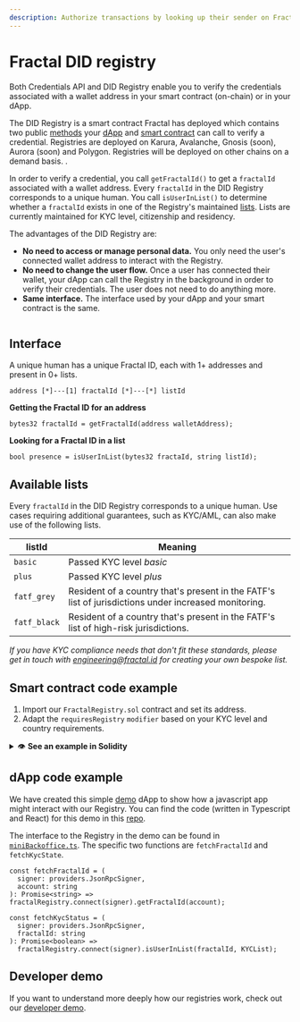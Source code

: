 ```yaml
---
description: Authorize transactions by looking up their sender on Fractal's DID Registry.
---
```


# Fractal DID registry

Both Credentials API and DID Registry enable you to verify the credentials associated with a wallet address in your smart contract (on-chain) or in your dApp.&#x20;

The DID Registry is a smart contract Fractal has deployed which contains two public [methods](fractal-did-registry.md#interface) your [dApp](fractal-did-registry.md#dapp-code-example) and [smart contract](fractal-did-registry.md#smart-contract-example) can call to verify a credential. Registries are deployed on Karura, Avalanche, Gnosis (soon),  Aurora (soon) and Polygon. Registries will be deployed on other chains on a demand basis. .

In order to verify a credential, you call `getFractalId()` to get a `fractalId` associated with a wallet address. Every `fractalId` in the DID Registry corresponds to a unique human. You call `isUserInList()` to determine whether a `fractalId` exists in one of the Registry's maintained [lists](fractal-did-registry.md#available-lists). Lists are currently maintained for KYC level, citizenship and residency.

The advantages of the DID Registry are:

* **No need to access or manage personal data.** You only need the user's connected wallet address to interact with the Registry.
* **No need to change the user flow.** Once a user has connected their wallet, your dApp can call the Registry in the background in order to verify their credentials. The user does not need to do anything more.
* **Same interface.** The interface used by your dApp and your smart contract is the same.

<figure><img src="https://user-images.githubusercontent.com/365821/166981861-3966c717-ffcc-4162-b6f0-5dd9e0ac4a76.png" alt=""><figcaption></figcaption></figure>

## Interface

A unique human has a unique Fractal ID, each with 1+ addresses and present in 0+ lists.

```
address [*]---[1] fractalId [*]---[*] listId
```

**Getting the Fractal ID for an address**

```solidity
bytes32 fractalId = getFractalId(address walletAddress);
```

**Looking for a Fractal ID in a list**

```solidity
bool presence = isUserInList(bytes32 fractaId, string listId);
```

## **Available lists**

Every `fractalId` in the DID Registry corresponds to a unique human. Use cases requiring additional guarantees, such as KYC/AML, can also make use of the following lists.

| listId       | Meaning                                                                                              |
| ------------ | ---------------------------------------------------------------------------------------------------- |
| `basic`      | Passed KYC level _basic_                                                                             |
| `plus`       | Passed KYC level _plus_                                                                              |
| `fatf_grey`  | Resident of a country that's present in the FATF's list of jurisdictions under increased monitoring. |
| `fatf_black` | Resident of a country that's present in the FATF's list of high-risk jurisdictions.                  |

_If you have KYC compliance needs that don't fit these standards, please get in touch with_ [_engineering@fractal.id_](mailto:engineering@fractal.id) _for creating your own bespoke list._

## Smart contract code example

1. Import our `FractalRegistry.sol` contract and set its address.
2. Adapt the `requiresRegistry` `modifier` based on your KYC level and country requirements.

<details>

<summary><strong></strong><span data-gb-custom-inline data-tag="emoji" data-code="1f441">👁</span> <strong>See an example in Solidity</strong></summary>

```
import {FractalRegistry} from "github.com/trustfractal/web3-identity/FractalRegistry.sol";

contract Main {
  FractalRegistry registry = FractalRegistry(0x5FD6eB55D12E759a21C09eF703fe0CBa1DC9d88D);

  modifier requiresRegistry(
      string memory allowedLevel,
      string[3] memory blockedResidencyCountries,
      string[2] memory blockedCitizenshipCountries
  ) {
      bytes32 fractalId = registry.getFractalId(msg.sender);

      require(fractalId != 0);

      require(registry.isUserInList(fractalId, allowedLevel));

      for (uint256 i = 0; i < blockedResidencyCountries.length; i++) {
          require(!registry.isUserInList(fractalId, string.concat("residency_", blockedResidencyCountries[i])));
      }

      for (uint256 i = 0; i < blockedCitizenshipCountries.length; i++) {
          require(!registry.isUserInList(fractalId, string.concat("citizenship_", blockedCitizenshipCountries[i])));
      }

      _;
  }

  function main(
      /* your transaction arguments go here */
  ) external requiresRegistry("plus", ["ca", "de", "us"], ["de", "us"]) {
      /* your transaction logic goes here */
  }
}
```

</details>

## dApp code example

We have created this simple [demo](https://did-registry.demo.fractal.id/) dApp to show how a javascript app might interact with our Registry. You can find the code (written in Typescript and React) for this demo in this [repo](https://github.com/trustfractal/did-registry-demo-dapp).

The interface to the Registry in the demo can be found in [`miniBackoffice.ts`](https://github.com/trustfractal/did-registry-demo-dapp/blob/main/src/hooks/miniBackoffice.ts). The specific two functions are `fetchFractalId` and `fetchKycState`.

```
const fetchFractalId = (
  signer: providers.JsonRpcSigner,
  account: string
): Promise<string> => fractalRegistry.connect(signer).getFractalId(account);

const fetchKycStatus = (
  signer: providers.JsonRpcSigner,
  fractalId: string
): Promise<boolean> =>
  fractalRegistry.connect(signer).isUserInList(fractalId, KYCList);
```



## **Developer demo**

If you want to understand more deeply how our registries work, check out our [developer demo](https://github.com/trustfractal/did\_registry\_demo).
